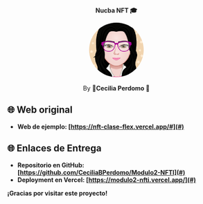
<p align="center"><b>Nucba NFT 🎓</b></p>
<p align="center"><img src="myAvatar.png" width="25%" style="border-radius: 50%;"></p>
<p align="center">By 💛<b>Cecilia Perdomo<b> 💛</p>


## 🌐 Web original
- **Web de ejemplo:** [https://nft-clase-flex.vercel.app/#](#)

## 🌐 Enlaces de Entrega
- **Repositorio en GitHub:** [https://github.com/CeciliaBPerdomo/Modulo2-NFTI](#)
- **Deployment en Vercel:** [https://modulo2-nfti.vercel.app/](#)

¡Gracias por visitar este proyecto!

